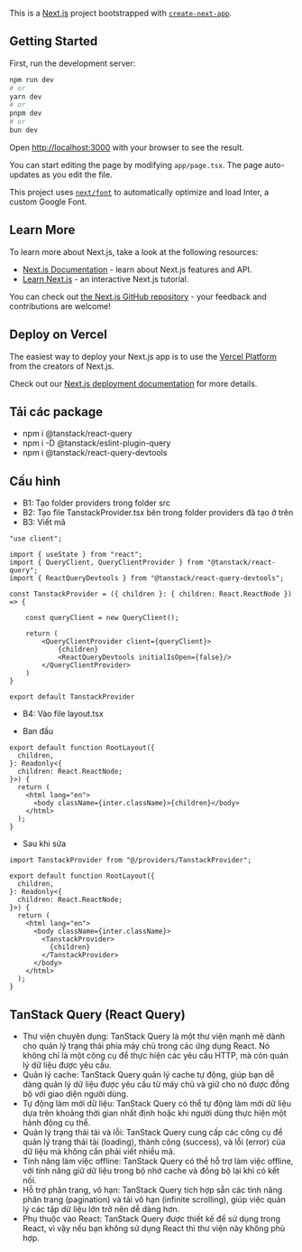 This is a [Next.js](https://nextjs.org/) project bootstrapped with [`create-next-app`](https://github.com/vercel/next.js/tree/canary/packages/create-next-app).

## Getting Started

First, run the development server:

```bash
npm run dev
# or
yarn dev
# or
pnpm dev
# or
bun dev
```

Open [http://localhost:3000](http://localhost:3000) with your browser to see the result.

You can start editing the page by modifying `app/page.tsx`. The page auto-updates as you edit the file.

This project uses [`next/font`](https://nextjs.org/docs/basic-features/font-optimization) to automatically optimize and load Inter, a custom Google Font.

## Learn More

To learn more about Next.js, take a look at the following resources:

- [Next.js Documentation](https://nextjs.org/docs) - learn about Next.js features and API.
- [Learn Next.js](https://nextjs.org/learn) - an interactive Next.js tutorial.

You can check out [the Next.js GitHub repository](https://github.com/vercel/next.js/) - your feedback and contributions are welcome!

## Deploy on Vercel

The easiest way to deploy your Next.js app is to use the [Vercel Platform](https://vercel.com/new?utm_medium=default-template&filter=next.js&utm_source=create-next-app&utm_campaign=create-next-app-readme) from the creators of Next.js.

Check out our [Next.js deployment documentation](https://nextjs.org/docs/deployment) for more details.

## Tải các package
- npm i @tanstack/react-query
- npm i -D @tanstack/eslint-plugin-query
- npm i @tanstack/react-query-devtools

## Cấu hình
- B1: Tạo folder providers trong folder src
- B2: Tạo file TanstackProvider.tsx bên trong folder providers đã tạo ở trên
- B3: Viết mã

```tsx
"use client";

import { useState } from "react";
import { QueryClient, QueryClientProvider } from "@tanstack/react-query";
import { ReactQueryDevtools } from "@tanstack/react-query-devtools";

const TanstackProvider = ({ children }: { children: React.ReactNode }) => {

    const queryClient = new QueryClient();

    return (
        <QueryClientProvider client={queryClient}>
            {children}
            <ReactQueryDevtools initialIsOpen={false}/>
        </QueryClientProvider>
    )
}

export default TanstackProvider
```

- B4: Vào file layout.tsx

- Ban đầu

```tsx
export default function RootLayout({
  children,
}: Readonly<{
  children: React.ReactNode;
}>) {
  return (
    <html lang="en">
      <body className={inter.className}>{children}</body>
    </html>
  );
}
```

- Sau khi sửa

```tsx
import TanstackProvider from "@/providers/TanstackProvider";

export default function RootLayout({
  children,
}: Readonly<{
  children: React.ReactNode;
}>) {
  return (
    <html lang="en">
      <body className={inter.className}>
        <TanstackProvider>
          {children}
        </TanstackProvider>
      </body>
    </html>
  );
}
```

## TanStack Query (React Query)

- Thư viện chuyên dụng: TanStack Query là một thư viện mạnh mẽ dành cho quản lý trạng thái phía máy chủ trong các ứng dụng React. Nó không chỉ là một công cụ để thực hiện các yêu cầu HTTP, mà còn quản lý dữ liệu được yêu cầu.
- Quản lý cache: TanStack Query quản lý cache tự động, giúp bạn dễ dàng quản lý dữ liệu được yêu cầu từ máy chủ và giữ cho nó được đồng bộ với giao diện người dùng.
- Tự động làm mới dữ liệu: TanStack Query có thể tự động làm mới dữ liệu dựa trên khoảng thời gian nhất định hoặc khi người dùng thực hiện một hành động cụ thể.
- Quản lý trạng thái tải và lỗi: TanStack Query cung cấp các công cụ để quản lý trạng thái tải (loading), thành công (success), và lỗi (error) của dữ liệu mà không cần phải viết nhiều mã.
- Tính năng làm việc offline: TanStack Query có thể hỗ trợ làm việc offline, với tính năng giữ dữ liệu trong bộ nhớ cache và đồng bộ lại khi có kết nối.
- Hỗ trợ phân trang, vô hạn: TanStack Query tích hợp sẵn các tính năng phân trang (pagination) và tải vô hạn (infinite scrolling), giúp việc quản lý các tập dữ liệu lớn trở nên dễ dàng hơn.
- Phụ thuộc vào React: TanStack Query được thiết kế để sử dụng trong React, vì vậy nếu bạn không sử dụng React thì thư viện này không phù hợp.

